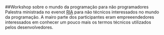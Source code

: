 ##Workshop sobre o mundo da programação para não programadores
Palestra ministrada no evenot [RIA](http://www.riafestival.com.br/) para não técnicos interessados no mundo da programação. A mairo parte dos participantes eram empreeendedores interessados em conhecer um pouco mais
os termos técnicos utilizados pelos desenvolvedores.

